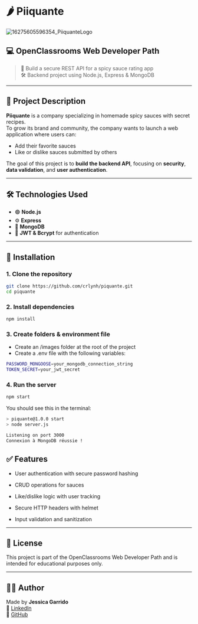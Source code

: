 # 🌶️ Piiquante  
![16275605596354_PiiquanteLogo](https://github.com/user-attachments/assets/923c7c1c-91c4-479e-8a47-6c84c258fe1e)

## 💻 OpenClassrooms Web Developer Path

> 🔐 Build a secure REST API for a spicy sauce rating app  
> 🛠️ Backend project using Node.js, Express & MongoDB

---

## 📖 Project Description

**Piiquante** is a company specializing in homemade spicy sauces with secret recipes.  
To grow its brand and community, the company wants to launch a web application where users can:

- Add their favorite sauces  
- Like or dislike sauces submitted by others

The goal of this project is to **build the backend API**, focusing on **security**, **data validation**, and **user authentication**.

---

## 🛠️ Technologies Used

- 🟢 **Node.js**  
- ⚙️ **Express**  
- 🍃 **MongoDB**  
- 🔐 **JWT & Bcrypt** for authentication

---

## 🚀 Installation

### 1. Clone the repository

```bash
git clone https://github.com/crlynh/piquante.git
cd piquante
```

### 2. Install dependencies

```bash
npm install
```

### 3. Create folders & environment file
- Create an /images folder at the root of the project
- Create a .env file with the following variables:

```bash
PASSWORD_MONGOOSE=your_mongodb_connection_string
TOKEN_SECRET=your_jwt_secret
```

### 4. Run the server

```bash
npm start
```
You should see this in the terminal:

```bash
> piquante@1.0.0 start
> node server.js

Listening on port 3000  
Connexion à MongoDB réussie !
```

## ✅ Features
- User authentication with secure password hashing

- CRUD operations for sauces

- Like/dislike logic with user tracking

- Secure HTTP headers with helmet

- Input validation and sanitization

---

## 📄 License
This project is part of the OpenClassrooms Web Developer Path and is intended for educational purposes only.

---
## 👨‍💻 Author

Made by **Jessica Garrido**  
🔗 [LinkedIn](https://www.linkedin.com/in/jessica-garrido/)  
🐙 [GitHub](https://github.com/jessicagarrido)
